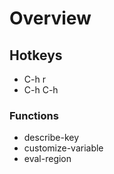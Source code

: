 # Overview

## Hotkeys
* C-h r
* C-h C-h

### Functions
* describe-key
* customize-variable
* eval-region
